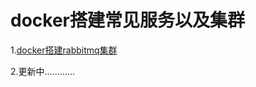 # docker搭建常见服务以及集群

1.[docker搭建rabbitmq集群](../linux/linux-fu-wu/rabbitmq-ji-qun-da-jian.md)

2.更新中............

